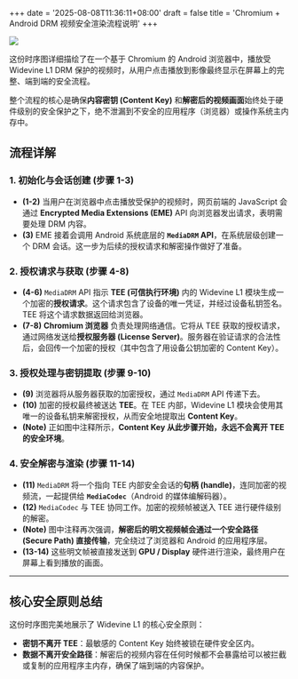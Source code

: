 +++
date = '2025-08-08T11:36:11+08:00'
draft = false
title = 'Chromium + Android DRM 视频安全渲染流程说明'
+++


![](/ethenslab/images/chromium-drm.png)

这份时序图详细描绘了在一个基于 Chromium 的 Android 浏览器中，播放受 Widevine L1 DRM 保护的视频时，从用户点击播放到影像最终显示在屏幕上的完整、端到端的安全流程。

整个流程的核心是确保**内容密钥 (Content Key)** 和**解密后的视频画面**始终处于硬件级别的安全保护之下，绝不泄漏到不安全的应用程序（浏览器）或操作系统主内存中。

## **流程详解**

### **1. 初始化与会话创建 (步骤 1-3)**

* **(1-2)** 当用户在浏览器中点击播放受保护的视频时，网页前端的 JavaScript 会通过 **Encrypted Media Extensions (EME)** API 向浏览器发出请求，表明需要处理 DRM 内容。
* **(3)** EME 接着会调用 Android 系统底层的 **`MediaDRM` API**，在系统层级创建一个 DRM 会话。这一步为后续的授权请求和解密操作做好了准备。

### **2. 授权请求与获取 (步骤 4-8)**

* **(4-6)** `MediaDRM` API 指示 **TEE (可信执行环境)** 内的 Widevine L1 模块生成一个加密的**授权请求**。这个请求包含了设备的唯一凭证，并经过设备私钥签名。TEE 将这个请求数据返回给浏览器。
* **(7-8)** **Chromium 浏览器** 负责处理网络通信。它将从 TEE 获取的授权请求，通过网络发送给**授权服务器 (License Server)**。服务器在验证请求的合法性后，会回传一个加密的授权（其中包含了用设备公钥加密的 Content Key）。

### **3. 授权处理与密钥提取 (步骤 9-10)**

* **(9)** 浏览器将从服务器获取的加密授权，通过 `MediaDRM` API 传递下去。
* **(10)** 加密的授权最终被送达 **TEE**。在 TEE 内部，Widevine L1 模块会使用其唯一的设备私钥来解密授权，从而安全地提取出 **Content Key**。
* **(Note)** 正如图中注释所示，**Content Key 从此步骤开始，永远不会离开 TEE 的安全环境**。

### **4. 安全解密与渲染 (步骤 11-14)**

* **(11)** `MediaDRM` 将一个指向 TEE 内部安全会话的**句柄 (handle)**，连同加密的视频流，一起提供给 **`MediaCodec`**（Android 的媒体编解码器）。
* **(12)** `MediaCodec` 与 TEE 协同工作。加密的视频帧被送入 TEE 进行硬件级别的解密。
* **(Note)** 图中注释再次强调，**解密后的明文视频帧会通过一个安全路径 (Secure Path) 直接传输**，完全绕过了浏览器和 Android 的应用程序层。
* **(13-14)** 这些明文帧被直接发送到 **GPU / Display** 硬件进行渲染，最终用户在屏幕上看到播放的画面。

---

## **核心安全原则总结**

这份时序图完美地展示了 Widevine L1 的核心安全原则：

* **密钥不离开 TEE**：最敏感的 Content Key 始终被锁在硬件安全区内。
* **数据不离开安全路径**：解密后的视频内容在任何时候都不会暴露给可以被拦截或复制的应用程序主内存，确保了端到端的内容保护。

